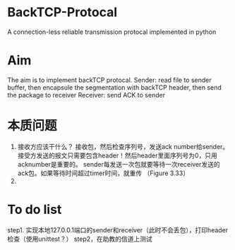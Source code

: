 # BackTCP-Protocal
A connection-less reliable transmission protocal implemented in python

# Aim 
The aim is to implement backTCP protocal. 
Sender: read file to sender buffer, then encapsule the segmentation with backTCP header, then send the package to receiver
Receiver: send ACK to sender

# 本质问题
1. 接收方应该干什么？ 接收包，然后检查序列号，发送ack number给sender。接受方发送的报文只需要包含header！然后header里面序列号为0，只用acknumber是重要的。
sender每发送一次包就要等待一次receiver发送的ack包。如果等待时间超过timer时间，就重传 （Figure 3.33）
2. 

# To do list
step1. 实现本地127.0.0.1端口的sender和receiver（此时不会丢包），打印header检查（使用unittest？）
step2，在助教的信道上测试

